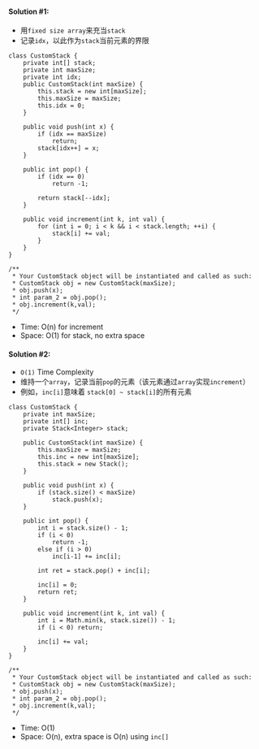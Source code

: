 #### Solution #1:
* 用`fixed size array`来充当`stack`
* 记录`idx`，以此作为`stack`当前元素的界限
```
class CustomStack {
    private int[] stack;
    private int maxSize;
    private int idx;
    public CustomStack(int maxSize) {
        this.stack = new int[maxSize];    
        this.maxSize = maxSize;
        this.idx = 0;
    }
    
    public void push(int x) {
        if (idx == maxSize)
            return;
        stack[idx++] = x;
    }
    
    public int pop() {
        if (idx == 0) 
            return -1;
        
        return stack[--idx];
    }
    
    public void increment(int k, int val) {
        for (int i = 0; i < k && i < stack.length; ++i) {
            stack[i] += val;
        }
    }
}

/**
 * Your CustomStack object will be instantiated and called as such:
 * CustomStack obj = new CustomStack(maxSize);
 * obj.push(x);
 * int param_2 = obj.pop();
 * obj.increment(k,val);
 */
```

* Time: O(n) for increment
* Space: O(1) for stack, no extra space


#### Solution #2:
* `O(1)` Time Complexity 
* 维持一个`array`，记录当前`pop`的元素（该元素通过`array`实现`increment`）
* 例如，`inc[i]`意味着 `stack[0] ~ stack[i]`的所有元素


```
class CustomStack {
    private int maxSize;
    private int[] inc;
    private Stack<Integer> stack;
    
    public CustomStack(int maxSize) {
        this.maxSize = maxSize;
        this.inc = new int[maxSize];
        this.stack = new Stack();
    }
    
    public void push(int x) {
        if (stack.size() < maxSize)
            stack.push(x);
    }
    
    public int pop() {
        int i = stack.size() - 1;
        if (i < 0) 
            return -1;
        else if (i > 0) 
            inc[i-1] += inc[i];
        
        int ret = stack.pop() + inc[i];
    
        inc[i] = 0;
        return ret;
    }
    
    public void increment(int k, int val) {
        int i = Math.min(k, stack.size()) - 1;
        if (i < 0) return;
        
        inc[i] += val;
    }
}

/**
 * Your CustomStack object will be instantiated and called as such:
 * CustomStack obj = new CustomStack(maxSize);
 * obj.push(x);
 * int param_2 = obj.pop();
 * obj.increment(k,val);
 */
```
* Time: O(1)
* Space: O(n), extra space is O(n) using `inc[]`
